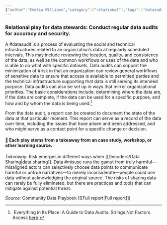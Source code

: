 ```yaml
---
{"author":"Emelia Williams","category":["relational"],"tags":["dataaudit","risk","sensitivedata","documentation"],"dg-publish":true,"permalink":"/plays/play-6-conduct-regular-data-audits-for-accuracy-and-security/","dgPassFrontmatter":true}
---
```


### **Relational play for data stewards: Conduct regular data audits for accuracy and security.** 
A #dataaudit is a process of evaluating the social and technical infrastructures related to an organization’s data at regularly scheduled intervals. This may include reviewing the location, quality, and consistency of the data, as well as the common workflows or uses of the data and who is able to do what with specific datasets. Data audits can support the minimization of #risk in that an organization can review general workflows of sensitive data to ensure that access is available to permitted parties and the technical infrastructure supporting that data is still serving its intended purpose. Data audits can also be set up in ways that mirror organizational priorities. The basic considerations include: determining where the data are, if the data are complete, if the data can be used for a specific purpose, and how and by whom the data is being used.[^1] 


From the data audit, a report can be created to document the state of the data at that particular moment. This report can serve as a record of the data over time, including the issues that have arisen and been addressed, and who might serve as a contact point for a specific change or decision.



#### 🌱 Each play stems from a takeaway from an case study, workshop, or other learning source. 

*Takeaway:* Risk emerges in different ways when [[Decoders/Data Sharing\|data sharing]]. 
Data #misuse runs the gamut from truly harmful—misaligned actors can selectively choose data points to communicate harmful or untrue narratives—to merely inconsiderate—people could use data without acknowledging the original source. The risks of sharing data can rarely be fully eliminated, but there are practices and tools that can mitigate against potential threat.

*Source:* Community Data Playbook ([[Full report\|Full report]])



[^1]:  Everything in Its Place: A Guide to Data Audits. Strings Not Factors. Access [here](https://www.teaguehenry.com/strings-not-factors/2021/10/17/everything-in-its-place-a-guide-to-data-audits).

